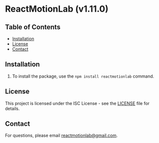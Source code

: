 # ReactMotionLab (v1.11.0)

## Table of Contents
- [Installation](#installation)
- [License](#license)
- [Contact](#contact)

## Installation
1. To install the package, use the `npm install reactmotionlab` command.

## License
This project is licensed under the ISC License - see the [LICENSE](LICENSE) file for details.

## Contact
For questions, please email [reactmotionlab@gmail.com](mailto:reactmotionlab@gmail.com).
